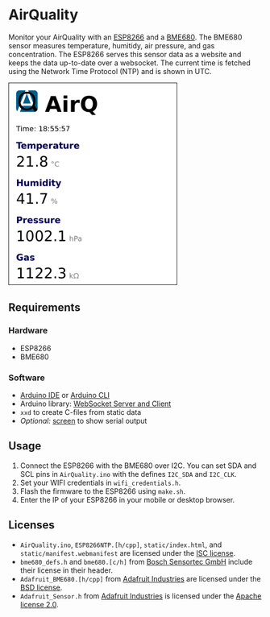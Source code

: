 # AirQuality

Monitor your AirQuality with an [ESP8266](https://www.espressif.com) and a [BME680](https://www.bosch-sensortec.com/bst/products/all_products/bme680). The BME680 sensor measures temperature, humitidy, air pressure, and gas concentration. The ESP8266 serves this sensor data as a website and keeps the data up-to-date over a websocket. The current time is fetched using the Network Time Protocol (NTP) and is shown in UTC.

<img src="./doc/AirQuality-UI.png" alt="Website UI of AirQuality" height="400px" border="1px" />

## Requirements
### Hardware
- ESP8266
- BME680

### Software
- [Arduino IDE](https://www.arduino.cc/) or [Arduino CLI](https://github.com/arduino/arduino-cli)
- Arduino library: [WebSocket Server and Client](https://github.com/Links2004/arduinoWebSockets/)
- `xxd` to create C-files from static data
- *Optional:* [screen](https://www.gnu.org/software/screen/) to show serial output

## Usage
1. Connect the ESP8266 with the BME680 over I2C. You can set SDA and SCL pins in `AirQuality.ino` with the defines `I2C_SDA` and `I2C_CLK`.
2. Set your WIFI credentials in `wifi_credentials.h`.
3. Flash the firmware to the ESP8266 using `make.sh`.
4. Enter the IP of your ESP8266 in your mobile or desktop browser.

## Licenses
- `AirQuality.ino`, `ESP8266NTP.[h/cpp]`, `static/index.html`, and `static/manifest.webmanifest` are licensed under the [ISC license](LICENSE-ISC.md).
- `bme680_defs.h` and `bme680.[c/h]` from [Bosch Sensortec GmbH](https://www.bosch-sensortec.com) include their license in their header.
- `Adafruit_BME680.[h/cpp]` from [Adafruit Industries](https://github.com/adafruit/Adafruit_BME680) are licensed under the [BSD license](https://en.wikipedia.org/wiki/BSD_licenses).
- `Adafruit_Sensor.h` from [Adafruit Industries](https://github.com/adafruit/Adafruit_Sensor) is licensed under the [Apache license 2.0](http://www.apache.org/licenses/LICENSE-2.0).
